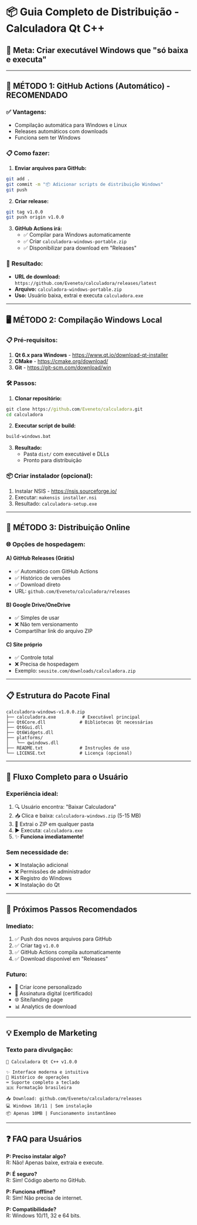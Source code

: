 # 📦 Guia Completo de Distribuição - Calculadora Qt C++

## 🎯 **Meta: Criar executável Windows que "só baixa e executa"**

---

## 🚀 **MÉTODO 1: GitHub Actions (Automático) - RECOMENDADO**

### ✅ **Vantagens:**
- Compilação automática para Windows e Linux
- Releases automáticos com downloads
- Funciona sem ter Windows

### 📋 **Como fazer:**

1. **Enviar arquivos para GitHub:**
```bash
git add .
git commit -m "📦 Adicionar scripts de distribuição Windows"
git push
```

2. **Criar release:**
```bash
git tag v1.0.0
git push origin v1.0.0
```

3. **GitHub Actions irá:**
   - ✅ Compilar para Windows automaticamente
   - ✅ Criar `calculadora-windows-portable.zip`
   - ✅ Disponibilizar para download em "Releases"

### 🔗 **Resultado:**
- **URL de download:** `https://github.com/Eveneto/calculadora/releases/latest`
- **Arquivo:** `calculadora-windows-portable.zip`
- **Uso:** Usuário baixa, extrai e executa `calculadora.exe`

---

## 🖥️ **MÉTODO 2: Compilação Windows Local**

### 📋 **Pré-requisitos:**
1. **Qt 6.x para Windows** - https://www.qt.io/download-qt-installer
2. **CMake** - https://cmake.org/download/
3. **Git** - https://git-scm.com/download/win

### 🛠️ **Passos:**

1. **Clonar repositório:**
```cmd
git clone https://github.com/Eveneto/calculadora.git
cd calculadora
```

2. **Executar script de build:**
```cmd
build-windows.bat
```

3. **Resultado:**
   - Pasta `dist/` com executável e DLLs
   - Pronto para distribuição

### 📦 **Criar instalador (opcional):**
1. Instalar NSIS - https://nsis.sourceforge.io/
2. Executar: `makensis installer.nsi`
3. Resultado: `calculadora-setup.exe`

---

## 📱 **MÉTODO 3: Distribuição Online**

### 🌐 **Opções de hospedagem:**

#### **A) GitHub Releases (Grátis)**
- ✅ Automático com GitHub Actions
- ✅ Histórico de versões
- ✅ Download direto
- URL: `github.com/Eveneto/calculadora/releases`

#### **B) Google Drive/OneDrive**
- ✅ Simples de usar
- ❌ Não tem versionamento
- Compartilhar link do arquivo ZIP

#### **C) Site próprio**
- ✅ Controle total
- ❌ Precisa de hospedagem
- Exemplo: `seusite.com/downloads/calculadora.zip`

---

## 📋 **Estrutura do Pacote Final**

```
calculadora-windows-v1.0.0.zip
├── calculadora.exe          # Executável principal
├── Qt6Core.dll             # Bibliotecas Qt necessárias
├── Qt6Gui.dll
├── Qt6Widgets.dll
├── platforms/
│   └── qwindows.dll
├── README.txt              # Instruções de uso
└── LICENSE.txt             # Licença (opcional)
```

---

## 🎯 **Fluxo Completo para o Usuário**

### **Experiência ideal:**
1. 🔍 Usuário encontra: "Baixar Calculadora"
2. 📥 Clica e baixa: `calculadora-windows.zip` (5-15 MB)
3. 📂 Extrai o ZIP em qualquer pasta
4. ▶️ Executa: `calculadora.exe`
5. ✨ **Funciona imediatamente!**

### **Sem necessidade de:**
- ❌ Instalação adicional
- ❌ Permissões de administrador  
- ❌ Registro do Windows
- ❌ Instalação do Qt

---

## 🚀 **Próximos Passos Recomendados**

### **Imediato:**
1. ✅ Push dos novos arquivos para GitHub
2. ✅ Criar tag `v1.0.0` 
3. ✅ GitHub Actions compila automaticamente
4. ✅ Download disponível em "Releases"

### **Futuro:**
- 📱 Criar ícone personalizado
- 🔐 Assinatura digital (certificado)
- 🌐 Site/landing page
- 📊 Analytics de download

---

## 💡 **Exemplo de Marketing**

### **Texto para divulgação:**
```
🧮 Calculadora Qt C++ v1.0.0

✨ Interface moderna e intuitiva
🔢 Histórico de operações
⌨️ Suporte completo a teclado
🇧🇷 Formatação brasileira

📥 Download: github.com/Eveneto/calculadora/releases
💻 Windows 10/11 | Sem instalação
📦 Apenas 10MB | Funcionamento instantâneo
```

---

## ❓ **FAQ para Usuários**

**P: Preciso instalar algo?**  
R: Não! Apenas baixe, extraia e execute.

**P: É seguro?**  
R: Sim! Código aberto no GitHub.

**P: Funciona offline?**  
R: Sim! Não precisa de internet.

**P: Compatibilidade?**  
R: Windows 10/11, 32 e 64 bits.
